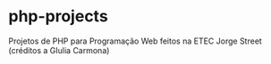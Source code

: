 # php-projects
 Projetos de PHP para Programação Web feitos na ETEC Jorge Street (créditos a GIulia Carmona)
